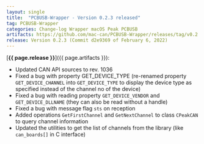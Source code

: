 ```yaml
---
layout: single
title:  "PCBUSB-Wrapper - Version 0.2.3 released"
tag: PCBUSB-Wrapper
categories: Change-log Wrapper macOS Peak PCBUSB
artifacts: https://github.com/mac-can/PCBUSB-Wrapper/releases/tag/v0.2.3
release: Version 0.2.3 (Commit d2e9369 of February 6, 2022)
---
```

[**{{ page.release }}**]({{ page.artifacts }}):

- Updated CAN API sources to rev. 1036
- Fixed a bug with property GET_DEVICE_TYPE (re-renamed property `GET_DEVICE_CHANNEL` into `GET_DEVICE_TYPE` to display the device type as specified instead of the channel no of the device)
- Fixed a bug with reading property `GET_DEVICE_VENDOR` and `GET_DEVICE_DLLNAME` (they can also be read without a handle)
- Fixed a bug with message flag `sts` on reception
- Added operations `GetFirstChannel` and `GetNextChannel` to class `CPeakCAN` to query channel information
- Updated the utilities to get the list of channels from the library (like `can_boards[]` in C interface)
